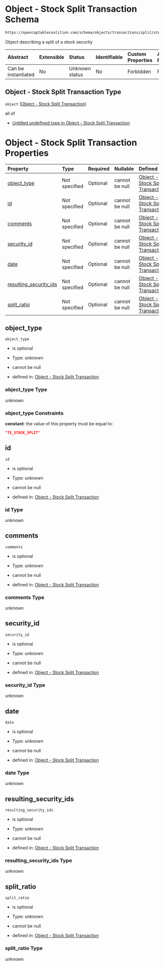 # Object - Stock Split Transaction Schema

```txt
https://opencaptablecoalition.com/schema/objects/transactions/split/stock_split
```

Object describing a split of a stock security

| Abstract            | Extensible | Status         | Identifiable | Custom Properties | Additional Properties | Access Restrictions | Defined In                                                                                                      |
| :------------------ | :--------- | :------------- | :----------- | :---------------- | :-------------------- | :------------------ | :-------------------------------------------------------------------------------------------------------------- |
| Can be instantiated | No         | Unknown status | No           | Forbidden         | Forbidden             | none                | [StockSplit.schema.json](../../schema/objects/transactions/split/StockSplit.schema.json "open original schema") |

## Object - Stock Split Transaction Type

`object` ([Object - Stock Split Transaction](stocksplit.md))

all of

*   [Untitled undefined type in Object - Stock Split Transaction](stocksplit-allof-0.md "check type definition")

# Object - Stock Split Transaction Properties

| Property                                          | Type          | Required | Nullable       | Defined by                                                                                                                                                                                               |
| :------------------------------------------------ | :------------ | :------- | :------------- | :------------------------------------------------------------------------------------------------------------------------------------------------------------------------------------------------------- |
| [object_type](#object_type)                       | Not specified | Optional | cannot be null | [Object - Stock Split Transaction](stocksplit-properties-object_type.md "https://opencaptablecoalition.com/schema/objects/transactions/split/stock_split#/properties/object_type")                       |
| [id](#id)                                         | Not specified | Optional | cannot be null | [Object - Stock Split Transaction](stocksplit-properties-id.md "https://opencaptablecoalition.com/schema/objects/transactions/split/stock_split#/properties/id")                                         |
| [comments](#comments)                             | Not specified | Optional | cannot be null | [Object - Stock Split Transaction](stocksplit-properties-comments.md "https://opencaptablecoalition.com/schema/objects/transactions/split/stock_split#/properties/comments")                             |
| [security_id](#security_id)                       | Not specified | Optional | cannot be null | [Object - Stock Split Transaction](stocksplit-properties-security_id.md "https://opencaptablecoalition.com/schema/objects/transactions/split/stock_split#/properties/security_id")                       |
| [date](#date)                                     | Not specified | Optional | cannot be null | [Object - Stock Split Transaction](stocksplit-properties-date.md "https://opencaptablecoalition.com/schema/objects/transactions/split/stock_split#/properties/date")                                     |
| [resulting_security_ids](#resulting_security_ids) | Not specified | Optional | cannot be null | [Object - Stock Split Transaction](stocksplit-properties-resulting_security_ids.md "https://opencaptablecoalition.com/schema/objects/transactions/split/stock_split#/properties/resulting_security_ids") |
| [split_ratio](#split_ratio)                       | Not specified | Optional | cannot be null | [Object - Stock Split Transaction](stocksplit-properties-split_ratio.md "https://opencaptablecoalition.com/schema/objects/transactions/split/stock_split#/properties/split_ratio")                       |

## object_type



`object_type`

*   is optional

*   Type: unknown

*   cannot be null

*   defined in: [Object - Stock Split Transaction](stocksplit-properties-object_type.md "https://opencaptablecoalition.com/schema/objects/transactions/split/stock_split#/properties/object_type")

### object_type Type

unknown

### object_type Constraints

**constant**: the value of this property must be equal to:

```json
"TX_STOCK_SPLIT"
```

## id



`id`

*   is optional

*   Type: unknown

*   cannot be null

*   defined in: [Object - Stock Split Transaction](stocksplit-properties-id.md "https://opencaptablecoalition.com/schema/objects/transactions/split/stock_split#/properties/id")

### id Type

unknown

## comments



`comments`

*   is optional

*   Type: unknown

*   cannot be null

*   defined in: [Object - Stock Split Transaction](stocksplit-properties-comments.md "https://opencaptablecoalition.com/schema/objects/transactions/split/stock_split#/properties/comments")

### comments Type

unknown

## security_id



`security_id`

*   is optional

*   Type: unknown

*   cannot be null

*   defined in: [Object - Stock Split Transaction](stocksplit-properties-security_id.md "https://opencaptablecoalition.com/schema/objects/transactions/split/stock_split#/properties/security_id")

### security_id Type

unknown

## date



`date`

*   is optional

*   Type: unknown

*   cannot be null

*   defined in: [Object - Stock Split Transaction](stocksplit-properties-date.md "https://opencaptablecoalition.com/schema/objects/transactions/split/stock_split#/properties/date")

### date Type

unknown

## resulting_security_ids



`resulting_security_ids`

*   is optional

*   Type: unknown

*   cannot be null

*   defined in: [Object - Stock Split Transaction](stocksplit-properties-resulting_security_ids.md "https://opencaptablecoalition.com/schema/objects/transactions/split/stock_split#/properties/resulting_security_ids")

### resulting_security_ids Type

unknown

## split_ratio



`split_ratio`

*   is optional

*   Type: unknown

*   cannot be null

*   defined in: [Object - Stock Split Transaction](stocksplit-properties-split_ratio.md "https://opencaptablecoalition.com/schema/objects/transactions/split/stock_split#/properties/split_ratio")

### split_ratio Type

unknown
